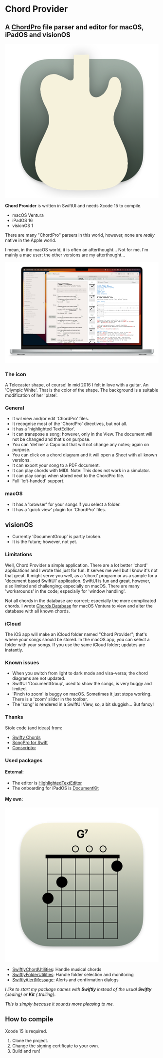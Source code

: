 # Chord Provider

## A [ChordPro](https://www.chordpro.org) file parser and editor for macOS, iPadOS and visionOS

![Icon](https://github.com/Desbeers/Chord-Provider/raw/main/Images/icon.png)

**Chord Provider** is written in SwiftUI and needs Xcode 15 to compile.

- macOS Ventura
- iPadOS 16
- visionOS 1

There are many "ChordPro" parsers in this world, however, none are *really* native in the Apple world.

I mean, in the macOS world, it is often an afterthought... Not for me. I'm mainly a mac user; the other versions are my afterthought...

![Chord Provider](https://github.com/Desbeers/Chord-Provider/raw/main/Images/screenshot-macOS.jpg)

### The icon

A Telecaster shape, of course! In mid 2016 I felt in love with a guitar. An 'Olympic White'. That is the color of the shape. The background is a suitable modification of her 'plate'.

### General

- It wil view and/or edit 'ChordPro' files.
- It recognise most of the 'ChordPro' directives, but not all.
- It has a 'highlighted TextEditor'.
- It can transpose a song; however, only in the View. The document will not be changed and that's on purpose.
- You can 'define' a Capo but that will not change any notes; again on purpose.
- You can click on a chord diagram and it will open a Sheet with all known versions.
- It can export your song to a PDF document.
- It can play chords with MIDI. Note: This does not work in a simulator.
- It can play songs when stored next to the ChordPro file.
- Full 'left-handed' support.


### macOS

- It has a 'browser' for your songs if you select a folder.
- It has a 'quick view' plugin for 'ChordPro' files.

## visionOS

- Currently 'DocumentGroup' is partly broken.
- It is the future; however, not yet.
  
### Limitations

Well, Chord Provider a simple application. There are a lot better 'chord' applications and I wrote this just for fun. It serves me well but I know it's not that great. It might serve you well, as a 'chord' program or as a sample for a 'document based SwiftUI' application. SwiftUI is fun and great, however, also limited and challenging; especially on macOS. There are many 'workarounds' in the code; especially for 'window handling'.

Not all chords in the database are correct; especially the more complicated chords. I wrote [Chords Database](https://github.com/Desbeers/Chords-Database) for macOS Ventura to view and alter the database with all known chords.

### iCloud

The iOS app will make an iCloud folder named "Chord Provider"; that's where your songs should be stored. In the macOS app, you can select a folder with your songs. If you use the same iCloud folder; updates are instantly.

### Known issues

- When you switch from light to dark mode and visa-versa; the chord diagrams are not updated.
- SwiftUI 'DocumentGroup', used to show the songs, is very buggy and limited.
- 'Pinch to zoom' is buggy on macOS. Sometimes it just stops working. There is a 'zoom' slider in the toolbar.
- The 'song' is rendered in a SwiftUI View, so, a bit sluggish... But fancy!

### Thanks

Stole code (and ideas) from:
- [Swifty Chords](https://github.com/BeauNouvelle/SwiftyGuitarChords)
- [SongPro for Swift](https://github.com/SongProOrg/songpro-swift)
- [Conscriptor](https://github.com/dbarsamian/conscriptor)

### Used packages

#### External:

- The editor is [HighlightedTextEditor](https://github.com/kyle-n/HighlightedTextEditor)
- The onboarding for iPadOS is [DocumentKit](https://github.com/danielsaidi/DocumentKit)

#### My own:

![Icon](https://github.com/Desbeers/SwiftlyChordUtilities/raw/main/Images/icon.png)

- [SwiftlyChordUtilities](https://github.com/Desbeers/SwiftlyChordUtilities): Handle musical chords
- [SwiftlyFolderUtilities](https://github.com/Desbeers/SwiftlyFolderUtilities): Handle folder selection and monitoring
- [SwiftlyAlertMessage](https://github.com/Desbeers/SwiftlyAlertMessage): Alerts and confirmation dialogs

*I like to start my package names with **Swiftly** instead of the usual **Swifty** {.leaing} or **Kit** {.trailing}.*

*This is simply because it sounds more pleasing to me.*

## How to compile

Xcode 15 is required.

1. Clone the project.
2. Change the signing certificate to your own.
2. Build and run!
